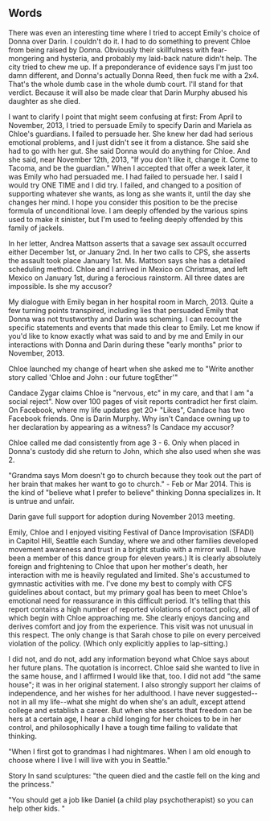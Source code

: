 ## Words

There was even an interesting time where I tried to accept 
Emily's choice of Donna over Darin. I couldn't do it. I had to 
do something to prevent Chloe from being raised by Donna. 
Obviously their skillfulness with fear-mongering and hysteria, 
and probably my laid-back nature didn't help. The city tried to 
chew me up. If a preponderance of evidence says I'm just too 
damn different, and Donna's actually Donna Reed, then fuck me 
with a 2x4. That's the whole dumb case in the whole dumb court. 
I'll stand for that verdict. Because it will also be made clear 
that Darin Murphy abused his daughter as she died.

I want to clarify I point that might seem confusing at first: 
From April to November, 2013, I tried to persuade Emily to 
specify Darin and Mariela as Chloe's guardians. I failed to 
persuade her. She knew her dad had serious emotional problems, 
and I just didn't see it from a distance. She said she had to 
go with her gut. She said Donna would do anything for Chloe. 
And she said, near November 12th, 2013, "If you don't like it, 
change it. Come to Tacoma, and be the guardian." When I 
accepted that offer a week later, it was Emily who had 
persuaded me. I had failed to persuade her. I said I would try 
ONE TIME and I did try. I failed, and changed to a position of 
supporting whatever she wants, as long as she wants it, until 
the day she changes her mind. I hope you consider this position 
to be the precise formula of unconditional love. I am deeply 
offended by the various spins used to make it sinister, but I'm 
used to feeling deeply offended by this family of jackels.

In her letter, Andrea Mattson asserts that a savage sex assault occurred either December 1st, or January 2nd. In her two calls to CPS, she asserts the assault took place January 1st. Ms. Mattson says she has a detailed scheduling method. Chloe and I arrived in Mexico on Christmas, and left Mexico on January 1st, during a ferocious rainstorm. All three dates are impossible. Is she my accusor?

My dialogue with Emily began in her hospital room in March, 2013. Quite a few turning points transpired, including lies that persuaded Emily that Donna was not trustworthy and Darin was scheming. I can recount the specific statements and events that made this clear to Emily. Let me know if you'd like to know exactly what was said to and by me and Emily in our interactions with Donna and Darin during these "early months" prior to November, 2013.

Chloe launched my change of heart when she asked me to "Write another story called 'Chloe and John : our future togEther'"

Candace Zygar claims Chloe is "nervous, etc" in my care, and that I am "a social reject". Now over 100 pages of visit reports contradict her first claim. On Facebook, where my life updates get 20+ "Likes", Candace has two Facebook friends. One is Darin Murphy. Why isn't Candace owning up to her declaration by appearing as a witness? Is Candace my accusor?

Chloe called me dad consistently from age 3 - 6. Only when placed in Donna's custody did she return to John, which she also used when she was 2.

"Grandma says Mom doesn't go to church because they took out the part of her brain that makes her want to go to church." - Feb or Mar 2014. This is the kind of "believe what I prefer to believe" thinking Donna specializes in. It is untrue and unfair.

Darin gave full support for adoption during November 2013 meeting.

Emily, Chloe and I enjoyed visiting Festival of Dance Improvisation (SFADI) in Capitol Hill, Seattle each Sunday, where we and other families developed movement awareness and trust in a bright studio with a mirror wall.
(I have been a member of this dance group for eleven years.) It is clearly absolutely foreign and frightening to Chloe that upon her mother's death, her interaction with me is heavily regulated and limited. She's accustumed to gymnastic activities with me. I've done my best to comply with CFS guidelines about contact, but my primary goal has been to meet Chloe's emotional need for reassurance in this difficult period. It's telling that this report contains a high number of reported violations of contact policy, all of which begin with Chloe approaching me. She clearly enjoys dancing and derives comfort and joy from the experience. This visit was not unusual in this respect. The only change is that Sarah chose to pile on every perceived violation of the policy. (Which only explicitly applies to lap-sitting.)

I did not, and do not, add any information beyond what Chloe says about her future plans. The quotation is incorrect. Chloe said she wanted to live in the same house, and I affirmed I would like that, too. I did not add "the same house"; it was in her original statement. I also strongly support her claims of independence, and her wishes for her adulthood. I have never suggested--not in all my life--what she might do when she's an adult, except attend college and establish a career. But when she asserts that freedom can be hers at a certain age, I hear a child longing for her choices to be in her control, and philosophically I have a tough time failing to validate that thinking.

"When I first got to grandmas I had nightmares. When I am old enough to choose where I live I will live with you in Seattle."

Story In sand sculptures: "the queen died and the castle fell on the king and the princess."

"You should get a job like Daniel (a child play psychotherapist) so you can help other kids. "
